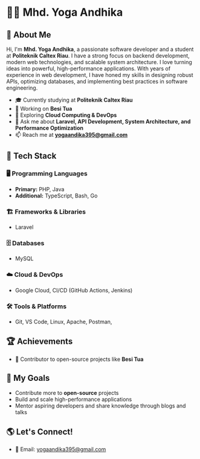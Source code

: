 # 👨‍💻 Mhd. Yoga Andhika

## 🌟 About Me
Hi, I'm **Mhd. Yoga Andhika**, a passionate software developer and a student at **Politeknik Caltex Riau**. I have a strong focus on backend development, modern web technologies, and scalable system architecture. I love turning ideas into powerful, high-performance applications. With years of experience in web development, I have honed my skills in designing robust APIs, optimizing databases, and implementing best practices in software engineering.

- 🎓 Currently studying at **Politeknik Caltex Riau**
- 🔭 Working on **Besi Tua**
- 🌱 Exploring **Cloud Computing & DevOps**
- 💬 Ask me about **Laravel, API Development, System Architecture, and Performance Optimization**
- 📫 Reach me at **yogaandika395@gmail.com**

## 🚀 Tech Stack
### 🖥️ Programming Languages
- **Primary:** PHP, Java
- **Additional:** TypeScript, Bash, Go

### 🏗️ Frameworks & Libraries
- Laravel

### 🗄️ Databases
- MySQL

### ☁️ Cloud & DevOps
- Google Cloud, CI/CD (GitHub Actions, Jenkins)

### 🛠️ Tools & Platforms
- Git, VS Code, Linux, Apache, Postman, 


## 🏆 Achievements
- 🏅 Contributor to open-source projects like **Besi Tua**

## 🎯 My Goals
- Contribute more to **open-source** projects
- Build and scale high-performance applications
- Mentor aspiring developers and share knowledge through blogs and talks

## 🌎 Let's Connect!
- 📧 Email: yogaandika395@gmail.com
